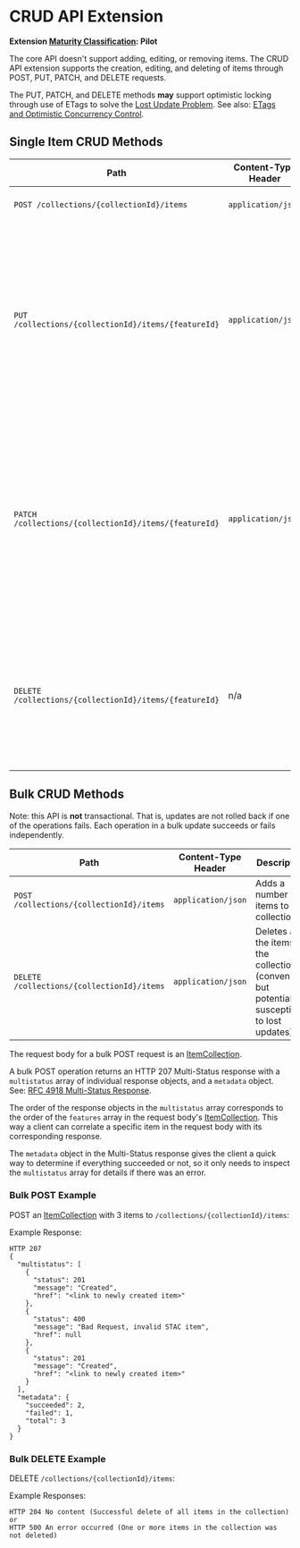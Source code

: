 # CRUD API Extension

**Extension [Maturity Classification](../../../extensions/README.md#extension-maturity): Pilot**

The core API doesn't support adding, editing, or removing items. The CRUD API extension supports the creation, editing, and deleting of items through POST, PUT, PATCH, and DELETE requests.

The PUT, PATCH, and DELETE methods **may** support optimistic locking through use of ETags to solve the [Lost Update Problem](https://www.w3.org/1999/04/Editing/). See also: [ETags and Optimistic Concurrency Control](https://fideloper.com/etags-and-optimistic-concurrency-control).

## Single Item CRUD Methods

| Path                                                  | Content-Type Header | Description |
| ----------------------------------------------------- | ------------------- | ----------- |
| `POST /collections/{collectionId}/items`              | `application/json`  | Adds a new [Item](../item-spec/item-spec.md), to a collection. |
| `PUT /collections/{collectionId}/items/{featureId}`   | `application/json`  | Updates an existing item by ID using a complete item description. The request **may** contain an If-Match: ETag header to support optimistic locking. |
| `PATCH /collections/{collectionId}/items/{featureId}` | `application/json`  | Updates an existing item by ID using a partial item description, compliant with [RFC 7386](https://tools.ietf.org/html/rfc7386). The request **may** contain an If-Match: ETag header to support optimistic locking. |
| `DELETE /collections/{collectionId}/items/{featureId}`| n/a                 | Deletes an existing item by ID. The request **may** contain an If-Match: ETag header to support optimistic locking. |

## Bulk CRUD Methods

Note: this API is **not** transactional. That is, updates are not rolled back if one of the operations fails. Each operation in a bulk update succeeds or fails independently.

| Path                                                  | Content-Type Header | Description |
| ----------------------------------------------------- | ------------------- | ----------- |
| `POST /collections/{collectionId}/items`              | `application/json`  | Adds a number of items to a collection. |
| `DELETE /collections/{collectionId}/items`            | `application/json`  | Deletes all the items in the collection (convenient, but potentially susceptible to lost updates). |

The request body for a bulk POST request is an [ItemCollection](../../../item-spec/itemcollection-spec.md).

A bulk POST operation returns an HTTP 207 Multi-Status response with a `multistatus` array of individual response objects, and a `metadata` object. See: [RFC 4918 Multi-Status Response](https://tools.ietf.org/html/rfc4918#section-13).

The order of the response objects in the `multistatus` array corresponds to the order of the `features` array in the request body's [ItemCollection](../../../item-spec/itemcollection-spec.md). This way a client can correlate a specific item in the request body with its corresponding response.

The `metadata` object in the Multi-Status response gives the client a quick way to determine if everything succeeded or not, so it only needs to inspect the `multistatus` array for details if there was an error.

### Bulk POST Example

POST an [ItemCollection](../../../item-spec/itemcollection-spec.md) with 3 items to `/collections/{collectionId}/items`:

Example Response:
```
HTTP 207
{
  "multistatus": [
    {
      "status": 201
      "message": "Created",
      "href": "<link to newly created item>"
    },
    {
      "status": 400
      "message": "Bad Request, invalid STAC item",
      "href": null
    },
    {
      "status": 201
      "message": "Created",
      "href": "<link to newly created item>"
    }
  ],
  "metadata": {
    "succeeded": 2,
    "failed": 1,
    "total": 3
  }
}
```

### Bulk DELETE Example

DELETE `/collections/{collectionId}/items`:

Example Responses:
```
HTTP 204 No content (Successful delete of all items in the collection)
or
HTTP 500 An error occurred (One or more items in the collection was not deleted)
